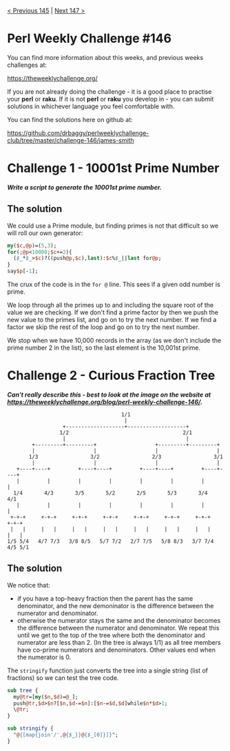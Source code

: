 [< Previous 145](https://github.com/drbaggy/perlweeklychallenge-club/tree/master/challenge-145/james-smith) |
[Next 147 >](https://github.com/drbaggy/perlweeklychallenge-club/tree/master/challenge-147/james-smith)
# Perl Weekly Challenge #146

You can find more information about this weeks, and previous weeks challenges at:

  https://theweeklychallenge.org/

If you are not already doing the challenge - it is a good place to practise your
**perl** or **raku**. If it is not **perl** or **raku** you develop in - you can
submit solutions in whichever language you feel comfortable with.

You can find the solutions here on github at:

https://github.com/drbaggy/perlweeklychallenge-club/tree/master/challenge-146/james-smith

# Challenge 1 - 10001st Prime Number

***Write a script to generate the 10001st prime number.***

## The solution

We could use a Prime module, but finding primes is not that difficult so we will roll our own generator:

```perl
my($c,@p)=(5,3);
for(;@p<10000;$c+=2){
  ($_*$_>$c)?((push@p,$c),last):$c%$_||last for@p;
}
say$p[-1];
```

The crux of the code is in the `for @` line. This sees if a given odd number is prime.

We loop through all the primes up to and including the square root of the value we are checking.
If we don't find a prime factor by then we push the new value to the primes list, and go on to
try the next number. If we find a
factor we skip the rest of the loop and go on to try the next number.

We stop when we have 10,000 records in the array (as we don't include the prime number 2 in the list),
so the last element is the 10,001st prime.

# Challenge 2 - Curious Fraction Tree

***Can't really describe this - best to look at the image on the website at https://theweeklychallenge.org/blog/perl-weekly-challenge-146/.***

```
                                     1/1
                                      |
                  +-------------------+-------------------+
                 1/2                                     2/1
                  |                                       | 
        +---------+---------+                   +---------+---------+
        |                   |                   |                   |
       1/3                 3/2                 2/3                 3/1
        |                   |                   |                   |
   +----+----+         +----+----+         +----+----+         +----+----+
   |         |         |         |         |         |         |         |
  1/4       4/3       3/5       5/2       2/5       5/3       3/4       4/1
   |         |         |         |         |         |         |         |
 +-+-+     +-+-+     +-+-+     +-+-+     +-+-+     +-+-+     +-+-+     +-+-+
 |   |     |   |     |   |     |   |     |   |     |   |     |   |     |   |
1/5 5/4   4/7 7/3   3/8 8/5   5/7 7/2   2/7 7/5   5/8 8/3   3/7 7/4   4/5 5/1
```
## The solution

We notice that:
  * if you have a top-heavy fraction then the parent has the same denominator, and the new demoninator is the difference between the numerator and denominator.
  * otherwise the numerator stays the same and the denominator becomes the difference between the numerator and denominator.
We repeat this until we get to the top of the tree where both the denominator and numerator are less than 2. (In the tree is always 1/1) as all tree members have co-prime numerators and denominators. Other values end when the numerator is 0.

The `stringify` function just converts the tree into a single string (list of fractions) so we can test the tree code.

```perl
sub tree {
  my@tr=[my($n,$d)=@_];
  push@tr,$d>$n?[$n,$d-=$n]:[$n-=$d,$d]while$n*$d>1;
  \@tr;
}

sub stringify {
  "@{[map{join'/',@{$_}}@{$_[0]}]}";
}
```

